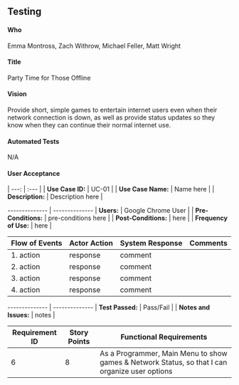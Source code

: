 ## Testing

#### Who
Emma Montross, Zach Withrow, Michael Feller, Matt Wright

#### Title 
Party Time for Those Offline

#### Vision
Provide short, simple games to entertain internet users even when their network connection is down, as well as provide status updates so they know when they can continue their normal internet use.

#### Automated Tests
N/A

#### User Acceptance 
| ---: | :--- |
| **Use Case ID:** | UC-01 |
| **Use Case Name:** | Name here |
| **Description:** | Description here |


 -------------- | -------------- 
| **Users:** | Google Chrome User |
| **Pre-Conditions:** | pre-conditions here |
| **Post-Conditions:** | here |
| **Frequency of Use:** | here |



Flow of Events | Actor Action |  System Response | Comments
--------------- | -------------- | -------------- | -------------- 
 | 1. action | response | comment
 | 2. action | response | comment
 | 3. action | response | comment
 | 4. action | response | comment

 -------------- | -------------- 
| **Test Passed:** | Pass/Fail |
| **Notes and Issues:** | notes |






 Requirement ID | Story Points | Functional Requirements 
--------------- | -------------- | -------------- 
 6 | 8 | As a Programmer, Main Menu to show games & Network Status, so that I can organize user options
